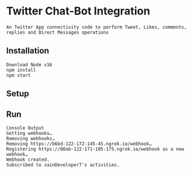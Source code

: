 # Twitter Chat-Bot Integration

    An Twitter App connectivity code to perform Tweet, Likes, comments, replies and Direct Messages operations

## Installation
    Download Node v16
    npm install 
    npm start

## Setup

## Run
    Console Output
    Getting webhooks…
    Removing webhooks…
    Removing https://b6bd-122-172-145-45.ngrok.io/webhook…
    Registering https://80ab-122-171-105-175.ngrok.io/webhook as a new webhook…
    Webhook created.
    Subscribed to zainDeveloper7's activities.